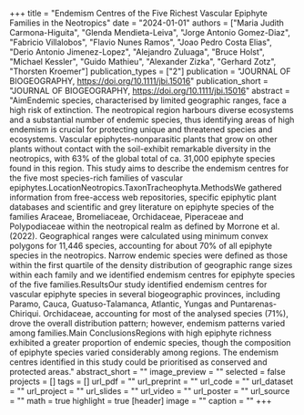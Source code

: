 +++
title = "Endemism Centres of the Five Richest Vascular Epiphyte Families in the
   Neotropics"
date = "2024-01-01"
authors = ["Maria Judith Carmona-Higuita", "Glenda Mendieta-Leiva", "Jorge Antonio Gomez-Diaz", "Fabricio Villalobos", "Flavio Nunes Ramos", "Joao Pedro Costa Elias", "Derio Antonio Jimenez-Lopez", "Alejandro Zuluaga", "Bruce Holst", "Michael Kessler", "Guido Mathieu", "Alexander Zizka", "Gerhard Zotz", "Thorsten Kroemer"]
publication_types = ["2"]
publication = "JOURNAL OF BIOGEOGRAPHY, https://doi.org/10.1111/jbi.15016"
publication_short = "JOURNAL OF BIOGEOGRAPHY, https://doi.org/10.1111/jbi.15016"
abstract = "AimEndemic species, characterised by limited geographic ranges, face a
   high risk of extinction. The neotropical region harbours diverse
   ecosystems and a substantial number of endemic species, thus identifying
   areas of high endemism is crucial for protecting unique and threatened
   species and ecosystems. Vascular epiphytes-nonparasitic plants that grow
   on other plants without contact with the soil-exhibit remarkable
   diversity in the neotropics, with 63\% of the global total of ca. 31,000
   epiphyte species found in this region. This study aims to describe the
   endemism centres for the five most species-rich families of vascular
   epiphytes.LocationNeotropics.TaxonTracheophyta.MethodsWe gathered
   information from free-access web repositories, specific epiphytic plant
   databases and scientific and grey literature on epiphyte species of the
   families Araceae, Bromeliaceae, Orchidaceae, Piperaceae and
   Polypodiaceae within the neotropical realm as defined by Morrone et al.
   (2022). Geographical ranges were calculated using minimum convex
   polygons for 11,446 species, accounting for about 70\% of all epiphyte
   species in the neotropics. Narrow endemic species were defined as those
   within the first quartile of the density distribution of geographic
   range sizes within each family and we identified endemism centres for
   epiphyte species of the five families.ResultsOur study identified
   endemism centres for vascular epiphyte species in several biogeographic
   provinces, including Paramo, Cauca, Guatuso-Talamanca, Atlantic, Yungas
   and Puntarenas-Chiriqui. Orchidaceae, accounting for most of the
   analysed species (71\%), drove the overall distribution pattern;
   however, endemism patterns varied among families.Main ConclusionsRegions
   with high epiphyte richness exhibited a greater proportion of endemic
   species, though the composition of epiphyte species varied considerably
   among regions. The endemism centres identified in this study could be
   prioritised as conserved and protected areas."
abstract_short = ""
image_preview = ""
selected = false
projects = []
tags = []
url_pdf = ""
url_preprint = ""
url_code = ""
url_dataset = ""
url_project = ""
url_slides = ""
url_video = ""
url_poster = ""
url_source = ""
math = true
highlight = true
[header]
image = ""
caption = ""
+++
